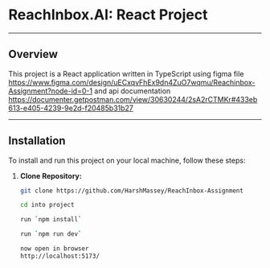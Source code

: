 # ReachInbox.AI: React Project

---

## Overview

This project is a React application written in TypeScript using figma file https://www.figma.com/design/uECxqvFhEx9dn4ZuO7wqmu/Reachinbox-Assignment?node-id=0-1
and api documentation
https://documenter.getpostman.com/view/30630244/2sA2rCTMKr#433eb613-e405-4239-9e2d-f20485b31b27

---

## Installation

To install and run this project on your local machine, follow these steps:

1. **Clone Repository:**
   ```bash
   git clone https://github.com/HarshMassey/ReachInbox-Assignment

   cd into project

   run `npm install`

   run `npm run dev`

   now open in browser 
   http://localhost:5173/
